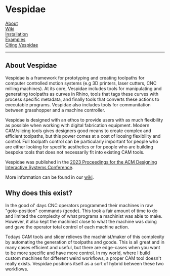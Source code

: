 # Vespidae

[About](#about-vespidae) \
[Wiki](https://github.com/machineagency/Vespidae/wiki) \
[Installation](https://github.com/machineagency/Vespidae/wiki/Installation-Instructions) \
[Examples](https://github.com/machineagency/Vespidae/tree/main/examples) \
[Citing Vespidae](https://github.com/machineagency/Vespidae/wiki/Citing-Vespidae) 

***
## About Vespidae

Vespidae is a framework for prototyping and creating toolpaths for computer controlled motion systems (e.g 3D printers, laser cutters, CNC milling machines). At its core, Vespidae includes tools for manipulating and generating toolpaths as curves in Rhino, tools that tags these curves with process specific metadata, and finally tools that converts these actions to executable programs. Vespidae also includes tools for communitation between grasshopper and a machine controller. 

Vespidae is designed with an ethos to provide users with as much flexibility as possible when working with digital fabrication equipment. Modern CAM/slicing tools gives designers good means to create complex and efficient toolpaths, but this power comes at a cost of loosing flexibility and control. Full toolpath control can be particularly important for people who are either looking for specific aesthetics or for people who are building bespoke tools that does not necessarily fit into existing CAM tools. 

Vespidae was published in the [2023 Proceedings for the ACM Designing Interactive Systems Conference](https://dl.acm.org/doi/10.1145/3563657.3596106).

More information can be found in our [wiki](https://github.com/machineagency/Vespidae/wiki).

## Why does this exist? 

In the good ol' days CNC operators programmed their machines in raw "goto-position" commands (gcode). This took a fair amount of time to do and limited the complexity of what programs a machinist was able to make. However, it also kept the machinist close to what the machine was doing and gave the operator total control of each machine action. 

Todays CAM tools and slicer relieves the machinist/maker of this complexity by automating the generation of toolpaths and gcode. This is all great and in many cases efficient and useful, but there are edge-cases when you want to be more specific and have more control. In my world, where I build custom machines for different weird workflows, a proper CAM tool doesn't really exists. Vespidae positions itself as a sort of hybrid between these two workflows. 
